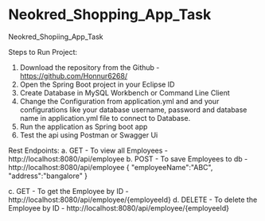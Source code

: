 # Neokred_Shopping_App_Task
Neokred_Shopiing_App_Task

Steps to Run Project:
1. Download the repository from the Github - https://github.com/Honnur6268/
2. Open the Spring Boot project in your Eclipse ID
3. Create Database in MySQL Workbench or Command Line Client
4. Change the Configuration from application.yml and and your configurations like your database username, password and database name in application.yml file to connect to Database.
5. Run the application as Spring boot app
6. Test the api using Postman or Swagger Ui
   
Rest Endpoints:
a. GET - To view all Employees - http://localhost:8080/api/employee
b. POST - To save Employees to db - http://localhost:8080/api/employee
        {
          "employeeName":"ABC",
          "address":"bangalore"
        }
        
c. GET - To get the Employee by ID - http://localhost:8080/api/employee/{employeeId}
d. DELETE - To delete the Employee by ID - http://localhost:8080/api/employee/{employeeId}

